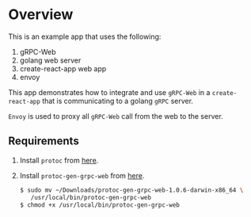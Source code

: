 # Overview

This is an example app that uses the following:

1. gRPC-Web
1. golang web server
1. create-react-app web app
1. envoy

This app demonstrates how to integrate and use `gRPC-Web` in a `create-react-app` that is communicating to a golang `gRPC` server.

`Envoy` is used to proxy all `gRPC-Web` call from the web to the server.

## Requirements

1. Install `protoc` from [here](https://github.com/protocolbuffers/protobuf/releases).
2. Install `protoc-gen-grpc-web` from [here](https://github.com/grpc/grpc-web/releases).

   ```sh
   $ sudo mv ~/Downloads/protoc-gen-grpc-web-1.0.6-darwin-x86_64 \
      /usr/local/bin/protoc-gen-grpc-web
   $ chmod +x /usr/local/bin/protoc-gen-grpc-web
   ```
